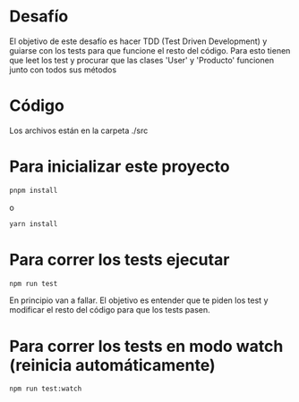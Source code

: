 # Desafío

El objetivo de este desafío es hacer TDD (Test Driven Development) y guiarse con los tests
para que funcione el resto del código. Para esto tienen que leet los test y
procurar que las clases 'User' y 'Producto' funcionen junto con todos sus métodos

# Código

Los archivos están en la carpeta ./src

# Para inicializar este proyecto

```sh
pnpm install
```

o

```sh
yarn install
```

# Para correr los tests ejecutar

```sh
npm run test
```

En principio van a fallar. El objetivo es entender que te piden los test y
modificar el resto del código para que los tests pasen.

# Para correr los tests en modo watch (reinicia automáticamente)

```sh
npm run test:watch
```

